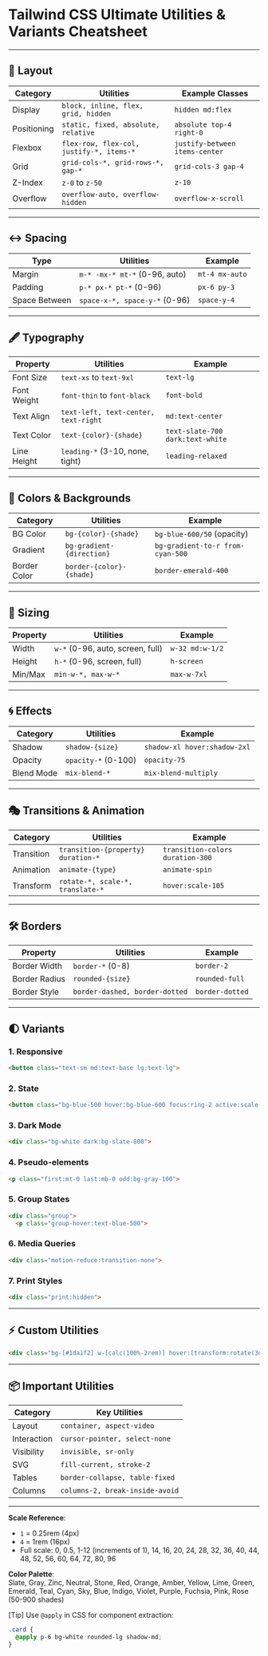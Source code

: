 # Tailwind CSS Ultimate Utilities & Variants Cheatsheet

---

## 📐 **Layout**
| Category       | Utilities                          | Example Classes                  |
|----------------|------------------------------------|-----------------------------------|
| Display        | `block, inline, flex, grid, hidden`| `hidden md:flex`                 |
| Positioning    | `static, fixed, absolute, relative`| `absolute top-4 right-0`         |
| Flexbox        | `flex-row, flex-col, justify-*, items-*` | `justify-between items-center` |
| Grid           | `grid-cols-*, grid-rows-*, gap-*` | `grid-cols-3 gap-4`             |
| Z-Index        | `z-0` to `z-50`                   | `z-10`                          |
| Overflow       | `overflow-auto, overflow-hidden`  | `overflow-x-scroll`              |

---

## ↔️ **Spacing**
| Type          | Utilities                          | Example                   |
|---------------|------------------------------------|---------------------------|
| Margin        | `m-* -mx-* mt-*` (0-96, auto)     | `mt-4 mx-auto`            |
| Padding       | `p-* px-* pt-*` (0-96)            | `px-6 py-3`               |
| Space Between | `space-x-*, space-y-*` (0-96)     | `space-y-4`               |

---

## 🖋 **Typography**
| Property       | Utilities                          | Example                     |
|----------------|------------------------------------|-----------------------------|
| Font Size      | `text-xs` to `text-9xl`           | `text-lg`                   |
| Font Weight    | `font-thin` to `font-black`        | `font-bold`                 |
| Text Align     | `text-left, text-center, text-right` | `md:text-center`          |
| Text Color     | `text-{color}-{shade}`             | `text-slate-700 dark:text-white` |
| Line Height    | `leading-*` (3-10, none, tight)    | `leading-relaxed`           |

---

## 🎨 **Colors & Backgrounds**
| Category       | Utilities                          | Example                     |
|----------------|------------------------------------|-----------------------------|
| BG Color       | `bg-{color}-{shade}`               | `bg-blue-600/50` (opacity)  |
| Gradient       | `bg-gradient-{direction}`          | `bg-gradient-to-r from-cyan-500` |
| Border Color   | `border-{color}-{shade}`           | `border-emerald-400`        |

---

## 📏 **Sizing**
| Property       | Utilities                          | Example                     |
|----------------|------------------------------------|-----------------------------|
| Width          | `w-*` (0-96, auto, screen, full)  | `w-32 md:w-1/2`            |
| Height         | `h-*` (0-96, screen, full)        | `h-screen`                 |
| Min/Max        | `min-w-*, max-w-*`                | `max-w-7xl`                |

---

## 🌀 **Effects**
| Category       | Utilities                          | Example                     |
|----------------|------------------------------------|-----------------------------|
| Shadow         | `shadow-{size}`                   | `shadow-xl hover:shadow-2xl`|
| Opacity        | `opacity-*` (0-100)               | `opacity-75`               |
| Blend Mode     | `mix-blend-*`                     | `mix-blend-multiply`       |

---

## 🎭 **Transitions & Animation**
| Category       | Utilities                          | Example                     |
|----------------|------------------------------------|-----------------------------|
| Transition     | `transition-{property} duration-*` | `transition-colors duration-300` |
| Animation      | `animate-{type}`                  | `animate-spin`              |
| Transform      | `rotate-*, scale-*, translate-*`  | `hover:scale-105`           |

---

## 🛠 **Borders**
| Property       | Utilities                          | Example                     |
|----------------|------------------------------------|-----------------------------|
| Border Width   | `border-*` (0-8)                  | `border-2`                 |
| Border Radius  | `rounded-{size}`                  | `rounded-full`             |
| Border Style   | `border-dashed, border-dotted`    | `border-dotted`            |

---

## 🌓 **Variants**
### 1. **Responsive**
```html
<button class="text-sm md:text-base lg:text-lg">
```

### 2. **State**
```html
<button class="bg-blue-500 hover:bg-blue-600 focus:ring-2 active:scale-95 disabled:opacity-50">
```

### 3. **Dark Mode**
```html
<div class="bg-white dark:bg-slate-800">
```

### 4. **Pseudo-elements**
```html
<p class="first:mt-0 last:mb-0 odd:bg-gray-100">
```

### 5. **Group States**
```html
<div class="group">
  <p class="group-hover:text-blue-500">
```

### 6. **Media Queries**
```html
<div class="motion-reduce:transition-none">
```

### 7. **Print Styles**
```html
<div class="print:hidden">
```

---

## ⚡ **Custom Utilities**
```html
<div class="bg-[#1da1f2] w-[calc(100%-2rem)] hover:[transform:rotate(3deg)]">
```

---

## 📦 **Important Utilities**
| Category       | Key Utilities                     |
|----------------|-----------------------------------|
| Layout         | `container, aspect-video`         |
| Interaction    | `cursor-pointer, select-none`     |
| Visibility     | `invisible, sr-only`              |
| SVG            | `fill-current, stroke-2`          |
| Tables         | `border-collapse, table-fixed`    |
| Columns        | `columns-2, break-inside-avoid`   |

---

**Scale Reference**:  
- `1` = 0.25rem (4px)  
- `4` = 1rem (16px)  
- Full scale: 0, 0.5, 1-12 (increments of 1), 14, 16, 20, 24, 28, 32, 36, 40, 44, 48, 52, 56, 60, 64, 72, 80, 96  

**Color Palette**:  
Slate, Gray, Zinc, Neutral, Stone, Red, Orange, Amber, Yellow, Lime, Green, Emerald, Teal, Cyan, Sky, Blue, Indigo, Violet, Purple, Fuchsia, Pink, Rose (50-900 shades)  

[Tip] Use `@apply` in CSS for component extraction:
```css
.card {
  @apply p-6 bg-white rounded-lg shadow-md;
}
```
